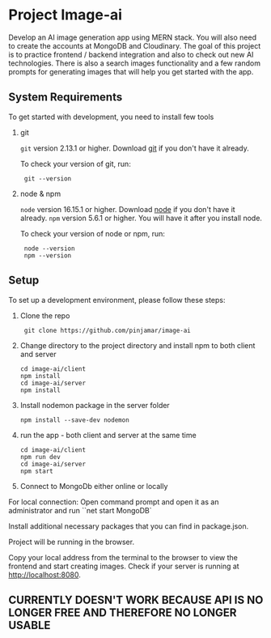 # Project Image-ai

Develop an AI image generation app using MERN stack. You will also need to create the accounts at MongoDB and Cloudinary. The goal of this project is to practice frontend / backend integration and also to check out new AI technologies. There is also a search images functionality and a few random prompts for generating images that will help you get started with the app.

## System Requirements

To get started with development, you need to install few tools

1. git

   `git` version 2.13.1 or higher. Download [git](https://git-scm.com/downloads) if you don't have it already.

   To check your version of git, run:

   ```shell
    git --version
   ```

2. node & npm

   `node` version 16.15.1 or higher. Download [node](https://nodejs.org/en/download/) if you don't have it already.
   `npm` version 5.6.1 or higher. You will have it after you install node.

   To check your version of node or npm, run:

   ```shell
    node --version
    npm --version
   ```

## Setup

To set up a development environment, please follow these steps:

1. Clone the repo

   ```shell
    git clone https://github.com/pinjamar/image-ai
   ```

2. Change directory to the project directory and install npm to both client and server

   ```shell
   cd image-ai/client
   npm install
   cd image-ai/server
   npm install
   ```

3. Install nodemon package in the server folder

   `npm install --save-dev nodemon`

4. run the app - both client and server at the same time

   ```shell
   cd image-ai/client
   npm run dev
   cd image-ai/server
   npm start
   ```

5. Connect to MongoDb either online or locally

For local connection: Open command prompt and open it as an administrator and run
``net start MongoDB`

Install additional necessary packages that you can find in package.json.

Project will be running in the browser.

Copy your local address from the terminal to the browser to view the frontend and start creating images.
Check if your server is running at [http://localhost:8080](http://localhost:8080).

## CURRENTLY DOESN'T WORK BECAUSE API IS NO LONGER FREE AND THEREFORE NO LONGER USABLE
